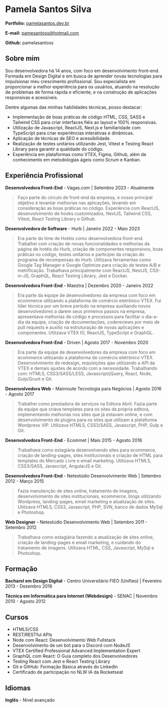 # Pamela Santos Silva

**Portfolio:** [pamelasantos.dev.br](https://pamelasantos.dev.br/)

**E-mail:** pamesantoss@hotmail.com

**Github:** pamelasantoss

## Sobre mim

Sou desenvolvedora há 14 anos, com foco em desenvolvimento front-end. Formada em Design Digital e em busca de aprender novas tecnologias para impulsionar meu crescimento profissional. Sou especialista em proporcionar a melhor experiência para os usuários, atuando na resolução de problemas de forma rápida e eficiente, e na construção de aplicações responsivas e acessíveis.

Dentre algumas das minhas habilidades técnicas, posso destacar:

- Implementação de boas práticas de código HTML, CSS, SASS e Tailwind CSS para criar interfaces fiéis ao layout e 100% responsivas.
- Utilização de Javascript, ReactJS, Next.js e familiaridade com TypeScript para criar experiências interativas e dinâmicas.
- Aplicação de técnicas de SEO e acessibilidade.
- Realização de testes unitários utilizando Jest, Vitest e Testing React Library para garantir a qualidade do código.
- Experiência em plataformas como VTEX, Figma, Github, além de conhecimento em metodologias ágeis como Scrum e Kanban.

## Experiência Profissional

**Desenvolvedora Front-End** - Vagas.com | Setembro 2023 - Atualmente

> Faço parte do círculo de front-end da empresa, e nosso principal objetivo é levantar melhorias nas aplicações, levando em consideração as boas práticas no código. Experiência com ReactJS, desenvolvimento de hooks customizados, NextJS, Tailwind CSS, Vitest, React Testing Library e Github.

**Desenvolvedora de Software** - Hurb | Janeiro 2022 - Maio 2023

> Era parte do time de Hotéis como desenvolvedora front-end. Trabalhei com criação de novas funcionalidades e melhorias da página de hotéis do Hurb, criação de componentes responsivos, boas práticas no código, testes unitários e participei da criação do programa de recompensas do Hurb. Utilizava ferramentas como Google Tag Manager e Google Optimize para criação de testes A/B e metrificação. Trabalhava principalmente com ReactJS, NextJS, CSS-in-JS, GraphQL, React Testing Library, Jest e Docker.

**Desenvolvedora Front-End** - Maeztra | Dezembro 2020 - Janeiro 2022

> Era parte da equipe de desenvolvedores da empresa com foco em ecommerce utilizando a plataforma de comércio eletrônico VTEX. Fui líder técnica por um breve período na empresa auxiliando novos desenvolvedores a darem seus primeiros passos na empresa, apresentava melhorias de código e processos para facilitar o dia-a-dia da equipe, criação de documentações, codereviews por meio de pull requests e auxilio na estruturação de novas aplicações e componentes. Utilizava VTEX IO, ReactJS, TypeScript e GraphQL.

**Desenvolvedora Front-End** - Driven | Agosto 2017 - Novembro 2020

> Era parte da equipe de desenvolvedores da empresa com foco em ecommerce utilizando a plataforma de comércio eletrônico VTEX. Desenvolvimento de redesign, requisições ajax utilizando a API da VTEX e demais ajustes de acordo com a necessidade. Trabalhando com: HTML5, CSS3/SASS/LESS, Javascript/jQuery, React, Node, Gulp/Grunt e Git.

**Desenvolvedora Web** - Mainroute Tecnologia para Negócios | Agosto 2016 - Agosto 2017

> Trabalhei como prestadora de serviços na Editora Abril. Fazia parte da equipe que criava templates para os sites da própria editora, implementando melhorias nos sites que já estavam online, e com desenvolvimento de plugins para os sites que utilizam a plataforma Wordpress VIP. Utilizava HTML5, CSS3/SASS, Javascript, PHP, Gulp e Git.

**Desenvolvedora Front-End** - Ecommet | Maio 2015 - Agosto 2016

> Trabalhava como estagiária desenvolvendo sites para ecommerce, criação de landing-pages, sites institucionais e criação de HTML para templates do Mercado Livre e email marketing. Utilizava HTML5, CSS3/SASS, Javascript, AngularJS e Git.

**Desenvolvedora Front-End** - Netestúdio Desenvolvimento Web | Setembro 2012 - Março 2015

> Fazia manutenção de sites online, tratamento de imagens, desenvolvimento de sites institucionais, ecommerce, blogs utilizando Wordpress, landing-pages, email marketing e atualização de sites. Utilizava HTML5, CSS3, Javascript, PHP, SVN, banco de dados MySql e Photoshop.

**Web Designer** - Netestúdio Desenvolvimento Web | Setembro 2011 - Setembro 2012

> Trabalhava como estagiária fazendo a atualização de sites online, criação de landing-pages e email marketing, e cuidando do tratamento de imagens. Utilizava HTML, CSS, Javascript, MySql e Photoshop.

## Formação

**Bacharel em Design Digital** - Centro Universitário FIEO (Unifieo) | Fevereiro 2013 - Dezembro 2016

**Técnica em Informática para Internet (Webdesign)** - SENAC | Novembro 2010 - Agosto 2012

## Cursos

- HTML5/CSS
- REST/RESTful APIs
- Node com React: Desenvolvimento Web Fullstack
- Desenvolvimento de um bot para o Discord com NodeJS
- VTEX Certified Professional Advanced Implementation Expert
- GraphQL com React: O Guia completo dos Desenvolvedores
- Testing React com Jest e React Testing Library
- Git e GitHub: Formação Básica através do LinkedIn
- Certificado de participação no NLW IA da Rocketseat

## Idiomas

**Inglês** - Nível avançado
